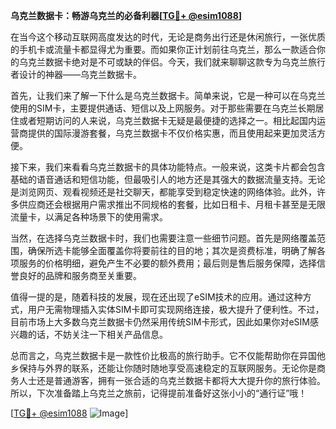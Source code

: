 **乌克兰数据卡：畅游乌克兰的必备利器[[TG💪+ @esim1088](https://t.me/s/esim1088)]**

在当今这个移动互联网高度发达的时代，无论是商务出行还是休闲旅行，一张优质的手机卡或流量卡都显得尤为重要。而如果你正计划前往乌克兰，那么一款适合你的乌克兰数据卡绝对是不可或缺的伴侣。今天，我们就来聊聊这款专为乌克兰旅行者设计的神器——乌克兰数据卡。

首先，让我们来了解一下什么是乌克兰数据卡。简单来说，它是一种可以在乌克兰使用的SIM卡，主要提供通话、短信以及上网服务。对于那些需要在乌克兰长期居住或者短期访问的人来说，乌克兰数据卡无疑是最便捷的选择之一。相比起国内运营商提供的国际漫游套餐，乌克兰数据卡不仅价格实惠，而且使用起来更加灵活方便。

接下来，我们来看看乌克兰数据卡的具体功能特点。一般来说，这类卡片都会包含基础的语音通话和短信功能，但最吸引人的地方还是其强大的数据流量支持。无论是浏览网页、观看视频还是社交聊天，都能享受到稳定快速的网络体验。此外，许多供应商还会根据用户需求推出不同规格的套餐，比如日租卡、月租卡甚至是无限流量卡，以满足各种场景下的使用需求。

当然，在选择乌克兰数据卡时，我们也需要注意一些细节问题。首先是网络覆盖范围，确保所选卡能够全面覆盖你将要前往的目的地；其次是资费标准，明确了解各项服务的价格明细，避免产生不必要的额外费用；最后则是售后服务保障，选择信誉良好的品牌和服务商至关重要。

值得一提的是，随着科技的发展，现在还出现了eSIM技术的应用。通过这种方式，用户无需物理插入实体SIM卡即可实现网络连接，极大提升了便利性。不过，目前市场上大多数乌克兰数据卡仍然采用传统SIM卡形式，因此如果你对eSIM感兴趣的话，不妨关注一下相关产品信息。

总而言之，乌克兰数据卡是一款性价比极高的旅行助手。它不仅能帮助你在异国他乡保持与外界的联系，还能让你随时随地享受高速稳定的互联网服务。无论你是商务人士还是普通游客，拥有一张合适的乌克兰数据卡都将大大提升你的旅行体验。所以，下次准备踏上乌克兰之旅前，记得提前准备好这张小小的“通行证”哦！

[[TG💪+ @esim1088](https://t.me/s/esim1088) ![Image](https://i.postimg.cc/4NQfJmqS/Snipaste-2025-05-13-00-14-12.png)]